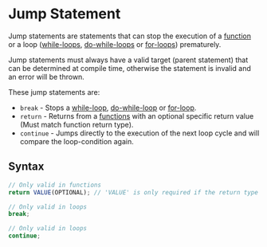 # Jump Statement

Jump statements are statements that can stop the execution of a [function](../functions.html) or a loop
([while-loops](./while-loop.html), [do-while-loops](./do-while-loop.html) or [for-loops](./for-loop.html))
prematurely.

Jump statements must always have a valid target (parent statement) that can be determined at compile time, otherwise
the statement is invalid and an error will be thrown.

These jump statements are:

- `break` \- Stops a [while-loop](./while-loop.html), [do-while-loop](./do-while-loop.html) or [for-loop](./for-loop.html).
- `return` \- Returns from a [functions](../functions.html) with an optional specific return value (Must match
  function return type).
- `continue` \- Jumps directly to the execution of the next loop cycle and will compare the loop-condition again.

## Syntax

```ts
// Only valid in functions
return VALUE(OPTIONAL); // 'VALUE' is only required if the return type of the function is not 'void'

// Only valid in loops
break;

// Only valid in loops
continue;
```
